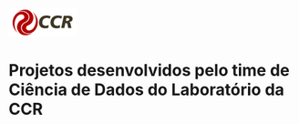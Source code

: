 ![Logo-grupo-ccr-Editado-v3.png](/.attachments/Logo-grupo-ccr-Editado-v3-1a1b3763-69fa-4f6f-9907-bbdd76fabbbb.png)

# Projetos desenvolvidos pelo time de Ciência de Dados do Laboratório da CCR